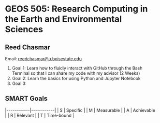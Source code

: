 # GEOS 505: Research Computing in the Earth and Environmental Sciences

## Reed Chasmar

Email: [reedchasmar@u.boisestate.edu](mailto:reedchasmar@u.boisestate.edu)

1. Goal 1: Learn how to fluidly interact with GitHub through the Bash Terminal so that I can share my code with my advisor (2 Weeks)
2. Goal 2: Learn the basics for using Python and Jupyter Notebook
3. Goal 3: 

## SMART Goals

|------------|------------|
| S | Specific |
| M | Measurable |
| A | Achievable |
| R | Relevant |
| T | Time-bound |

